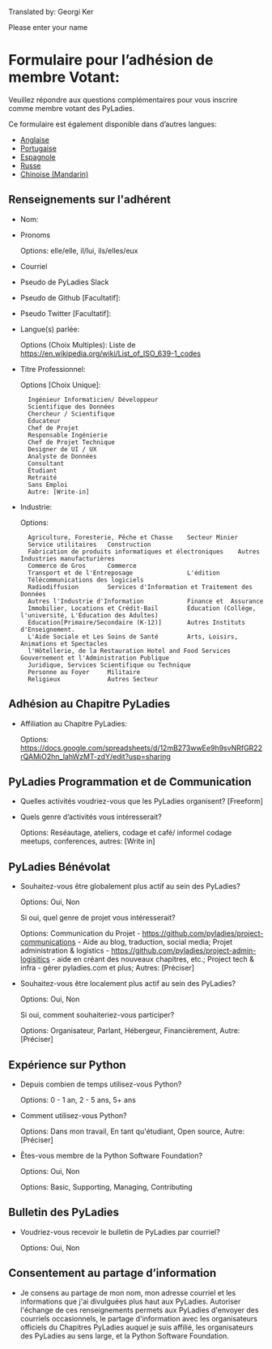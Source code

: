 Translated by: Georgi Ker

Please enter your name 

# Formulaire pour l’adhésion de membre Votant:

Veuillez répondre aux questions complémentaires pour vous inscrire comme membre votant des PyLadies.

Ce formulaire est également disponible dans d’autres langues:

- [Anglaise](https://github.com/pyladies/project-admin-logisitics/blob/master/forms/voting-membership-form-en.md)
- [Portugaise](https://github.com/pyladies/project-admin-logisitics/blob/master/forms/voting-membership-form-pt.md)
- [Espagnole](https://github.com/pyladies/project-admin-logisitics/blob/master/forms/voting-membership-form-es.md)
- [Russe](https://github.com/pyladies/project-admin-logisitics/blob/master/forms/voting-membership-form-ru.md)
- [Chinoise (Mandarin)](https://github.com/pyladies/project-admin-logisitics/blob/master/forms/voting-membership-form-cn.md)

## Renseignements sur l'adhérent
    
- Nom:
 
- Pronoms

    Options: elle/elle, il/lui, ils/elles/eux

- Courriel
  
- Pseudo de PyLadies Slack
  
- Pseudo de Github [Facultatif]:
 
- Pseudo Twitter [Facultatif]:
   
- Langue(s) parlée:

    Options (Choix Multiples): Liste de https://en.wikipedia.org/wiki/List_of_ISO_639-1_codes
         
- Titre Professionnel:

  Options [Choix Unique]:
  
        Ingénieur Informaticien/ Développeur
        Scientifique des Données 
        Chercheur / Scientifique
        Éducateur     
        Chef de Projet
        Responsable Ingénierie
        Chef de Projet Technique
        Designer de UI / UX
        Analyste de Données
        Consultant
        Étudiant
        Retraité
        Sans Emploi
        Autre: [Write-in]

- Industrie:
  
  Options: 
        
        Agriculture, Foresterie, Pêche et Chasse    Secteur Minier
        Service utilitaires   Construction
        Fabrication de produits informatiques et électroniques    Autres Industries manufacturières        
        Commerce de Gros      Commerce
        Transport et de l'Entreposage               L'édition
        Télécommunications des logiciels   
        Radiodiffusion        Services d'Information et Traitement des Données
        Autres l'Industrie d'Information            Finance et  Assurance
        Immobilier, Locations et Crédit-Bail        Éducation (Collège, l'université, L'Éducation des Adultes)
        Éducation[Primaire/Secondaire (K-12)]       Autres Instituts d'Enseignement.
        L'Aide Sociale et Les Soins de Santé        Arts, Loisirs, Animations et Spectacles
        l'Hôtellerie, de la Restauration Hotel and Food Services     Gouvernement et l'Administration Publique        
        Juridique, Services Scientifique ou Technique        
        Personne au Foyer     Militaire
        Religieux             Autres Secteur

         
## Adhésion au Chapitre PyLadies

- Affiliation au Chapitre PyLadies: 
   
   Options: https://docs.google.com/spreadsheets/d/12mB273wwEe9h9svNRfGR22rQAMjO2hn_lahWzMT-zdY/edit?usp=sharing
    
## PyLadies Programmation et de Communication

- Quelles activités voudriez-vous que les PyLadies organisent? [Freeform]

- Quels genre d’activités vous intéresserait?
    
  Options: Reséautage, ateliers, codage et café/ informel codage meetups, conferences, autres: [Write in]

## PyLadies Bénévolat

- Souhaitez-vous être globalement plus actif au sein des PyLadies?
  
  Options: Oui, Non
  
  Si oui, quel genre de projet vous intéresserait? 
  
  Options: Communication du Projet - https://github.com/pyladies/project-communications - Aide au blog, traduction, social media; Projet administration & logistics - https://github.com/pyladies/project-admin-logisitics - aide en créant des nouveaux chapitres, etc.; Project tech & infra - gérer pyladies.com et plus; Autres: [Préciser]

- Souhaitez-vous être localement plus actif au sein des PyLadies?
  
  Options: Oui, Non
  
  Si oui, comment souhaiteriez-vous participer? 
  
  Options:  Organisateur, Parlant, Hébergeur, Financièrement, Autre:  [Préciser]

## Expérience sur Python

- Depuis combien de temps utilisez-vous Python?

  Options: 0 - 1 an,  2 - 5 ans, 5+ ans

- Comment utilisez-vous Python?
  
  Options: Dans mon travail, En tant qu'étudiant, Open source, Autre: [Préciser]

- Êtes-vous membre de la Python Software Foundation? 
  
  Options: Oui, Non
  
  Options:  Basic, Supporting, Managing, Contributing

## Bulletin des PyLadies

- Voudriez-vous recevoir le bulletin de PyLadies par courriel?
  
  Options: Oui, Non
        
## Consentement au partage d’information

- Je consens au partage de mon nom, mon adresse courriel et les informations que j'ai divulguées plus haut aux PyLadies. Autoriser l'échange de ces renseignements permets aux PyLadies d'envoyer des courriels occasionnels, le partage d'information avec les organisateurs officiels du Chapitres PyLadies auquel je suis affilié, les organisateurs des PyLadies au sens large, et la Python Software Foundation.
